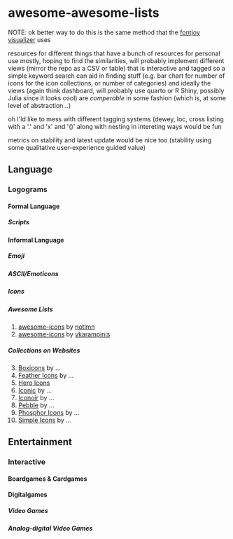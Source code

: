 # awesome-awesome-lists
NOTE: ok better way to do this is the same method that the [fontjoy visualizer](https://fontjoy.com/projector/) uses

resources for different things that have a bunch of resources for personal use mostly, hoping to find the similarities, will probably implement different views (mirror the repo as a CSV or table) that is interactive and tagged so a simple keyword search can aid in finding stuff (e.g. bar chart for number of icons for the icon collections, or number of categories) and ideally the views (again think dashboard, will probably use quarto or R Shiny, possibly Julia since it looks cool) are *comperable* in some fashion (which is, at some level of abstraction...)

oh I'ld like to mess with different tagging systems (dewey, loc, cross listing with a '.' and 'x' and '()' along with nesting in intereting ways would be fun

metrics on stability and latest update would be nice too (stability using some qualitative user-experience guided value)

## Language
### Logograms
#### Formal Language
##### Scripts
#### Informal Language
##### Emoji
##### ASCII/Emoticons
##### Icons
##### Awesome Lists
1. [awesome-icons](https://github.com/notlmn/awesome-icons) by [notlmn](https://github.com/notlmn)
2. [awesome-icons](https://github.com/vkarampinis/awesome-icons) by [vkarampinis](https://github.com/vkarampinis)
##### Collections on Websites
3. [Boxicons](https://boxicons.com) by ...
4. [Feather Icons](https://feathericons.com) by ...
5. [Hero Icons](https://heroicons.com)
6. [Iconic](https://iconic.app) by ...
7. [Iconoir](https://iconoir.com) by ...
8. [Pebble](https://pebble.framer.media) by ...
9. [Phosphor Icons](https://phosphoricons.com) by ...
10. [Simple Icons](https://simpleicons.org) by ...
## Entertainment
### Interactive
#### Boardgames & Cardgames
#### Digitalgames
##### Video Games
##### Analog-digital Video Games
